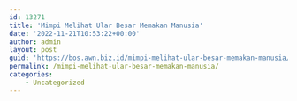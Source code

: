 ```yaml
---
id: 13271
title: 'Mimpi Melihat Ular Besar Memakan Manusia'
date: '2022-11-21T10:53:22+00:00'
author: admin
layout: post
guid: 'https://bos.awn.biz.id/mimpi-melihat-ular-besar-memakan-manusia/'
permalink: /mimpi-melihat-ular-besar-memakan-manusia/
categories:
    - Uncategorized
---
```



